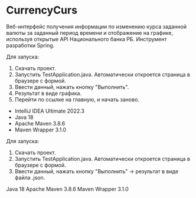 # CurrencyCurs
Веб-интерфейс получения информации по изменению курса заданной валюты за заданный
период времени и отображение на графике, используя открытые API Национального банка РБ. 
Инструмент разработки Spring.

Для запуска:

1. Скачать проект.
2. Запустить TestApplication.java. Автоматически откроется страница в браузере с формой.
3. Ввести данный, нажать кнопку "Выполнить".
4. Результат в виде графика.
5. Перейти по ссылке на главную, и начать заново.

- IntelliJ IDEA Ultimate 2022.3
- Java 18 
- Apache Maven 3.8.6 
- Maven Wrapper 3.1.0

Для запуска:
1. Скачать проект.
2. Запустить TestApplication.java. Автоматически откроется страница в браузере с формой.
3. Ввести данный, нажать кнопку "Выполнить" -> результат в виде файла .json.

Java 18 
Apache Maven 3.8.6
Maven Wrapper 3.1.0
